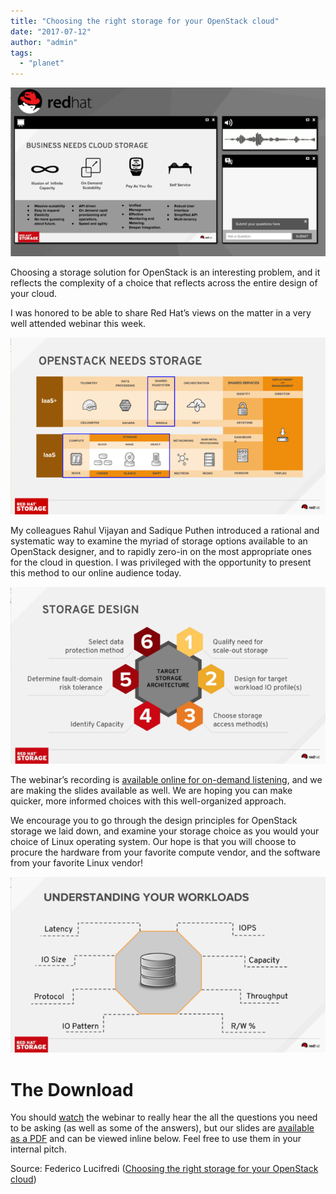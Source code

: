 ```yaml
---
title: "Choosing the right storage for your OpenStack cloud"
date: "2017-07-12"
author: "admin"
tags: 
  - "planet"
---
```


[![Screen Shot 2017-07-14 at 11.50.19 AM.png](images/qg1h6psraamyoq_small.png)](https://svbtleusercontent.com/qg1h6psraamyoq.png)

Choosing a storage solution for OpenStack is an interesting problem, and it reflects the complexity of a choice that reflects across the entire design of your cloud.

I was honored to be able to share Red Hat’s views on the matter in a very well attended webinar this week.

[![Screen Shot 2017-07-14 at 6.56.46 PM.png](images/k1xywuvzcc2wrg_small.png)](https://svbtleusercontent.com/k1xywuvzcc2wrg.png)

My colleagues Rahul Vijayan and Sadique Puthen introduced a rational and systematic way to examine the myriad of storage options available to an OpenStack designer, and to rapidly zero-in on the most appropriate ones for the cloud in question. I was privileged with the opportunity to present this method to our online audience today.

[![Screen Shot 2017-07-14 at 11.53.04 AM.png](images/zq7wosnbetq9sg_small.png)](https://svbtleusercontent.com/zq7wosnbetq9sg.png)

The webinar’s recording is [available online for on-demand listening](https://vts.inxpo.com/scripts/Server.nxp?LASCmd=AI:4;F:APIUTILS!51004&PageID=E6356CE6-7C6F-49F8-9515-842A506DC1FB&AffiliateData=campaignID), and we are making the slides available as well. We are hoping you can make quicker, more informed choices with this well-organized approach.

We encourage you to go through the design principles for OpenStack storage we laid down, and examine your storage choice as you would your choice of Linux operating system. Our hope is that you will choose to procure the hardware from your favorite compute vendor, and the software from your favorite Linux vendor!

[![Screen Shot 2017-07-14 at 11.55.29 AM.png](images/7ib6gz4thdclrq_small.png)](https://svbtleusercontent.com/7ib6gz4thdclrq.png)

# The Download

You should [watch](https://vts.inxpo.com/scripts/Server.nxp?LASCmd=AI:4;F:APIUTILS!51004&PageID=E6356CE6-7C6F-49F8-9515-842A506DC1FB&AffiliateData=campaignID) the webinar to really hear the all the questions you need to be asking (as well as some of the answers), but our slides are [available as a PDF](http://people.redhat.com/%7Eflucifre/talks/Choosing%20the%20right%20storage%20for%20your%20OpenStack%20cloud%20webinar.pdf) and can be viewed inline below. Feel free to use them in your internal pitch.

Source: Federico Lucifredi ([Choosing the right storage for your OpenStack cloud](http://f2.svbtle.com/choosing-the-right-storage-for-your-openstack-cloud))
